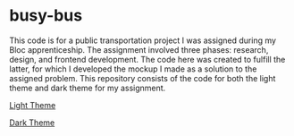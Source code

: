 # busy-bus

This code is for a public transportation project I was assigned during my Bloc apprenticeship. The assignment involved three phases: research, design, and frontend development. The code here was created to fulfill the latter, for which I developed the mockup I made as a solution to the assigned problem. This repository consists of the code for both the light theme and dark theme for my assignment.

[Light Theme](https://jaeroberts.github.io/busy-bus/light-theme/)

[Dark Theme](https://jaeroberts.github.io/busy-bus/dark-theme/)
